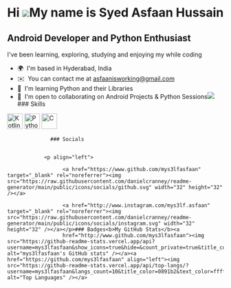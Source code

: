 Hi ![](https://user-images.githubusercontent.com/18350557/176309783-0785949b-9127-417c-8b55-ab5a4333674e.gif)My name is Syed Asfaan Hussain
===========================================================================================================================================

Android Developer and Python Enthusiast
---------------------------------------

I've been learning, exploring, studying and enjoying my while coding

*   🌍  I'm based in Hyderabad, India
*   ✉️  You can contact me at [asfaanisworking@gmail.com](mailto:asfaanisworking@gmail.com)
*   🧠  I'm learning Python and their Libraries
*   🤝  I'm open to collaborating on Android Projects & Python Sessions<a href="https://www.github.com/mys3lfasfaan" target="_blank" rel="noreferrer"><img
                  src="https://img.shields.io/github/followers/mys3lfasfaan?logo=github&style=for-the-badge&color=0891b2&labelColor=1c1917" /></a>### Skills 
<p align="left">
<a href="https://kotlinlang.org/" target="_blank" rel="noreferrer"><img src="https://raw.githubusercontent.com/danielcranney/readme-generator/main/public/icons/skills/kotlin-colored.svg" width="36" height="36" alt="Kotlin" /></a>
<a href="https://www.python.org/" target="_blank" rel="noreferrer"><img src="https://raw.githubusercontent.com/danielcranney/readme-generator/main/public/icons/skills/python-colored.svg" width="36" height="36" alt="Python" /></a>
<a href="https://docs.microsoft.com/en-us/cpp/?view=msvc-170" target="_blank" rel="noreferrer"><img src="https://raw.githubusercontent.com/danielcranney/readme-generator/main/public/icons/skills/c-colored.svg" width="36" height="36" alt="C" /></a>
</p>
                    
                  ### Socials
                  
                  
                <p align="left">
                          
                      <a href="https://www.github.com/mys3lfasfaan" target="_blank" rel="noreferrer"><img src="https://raw.githubusercontent.com/danielcranney/readme-generator/main/public/icons/socials/github.svg" width="32" height="32" /></a>
                          
                      <a href="http://www.instagram.com/mys3lf.asfaan" target="_blank" rel="noreferrer"><img src="https://raw.githubusercontent.com/danielcranney/readme-generator/main/public/icons/socials/instagram.svg" width="32" height="32" /></a></p>### Badges<b>My GitHub Stats</b><a
                      href="http://www.github.com/mys3lfasfaan"><img src="https://github-readme-stats.vercel.app/api?username=mys3lfasfaan&show_icons=true&hide=&count_private=true&title_color=0891b2&text_color=ffffff&icon_color=0891b2&bg_color=1c1917&hide_border=true&show_icons=true" alt="mys3lfasfaan's GitHub stats" /></a><a href="https://github.com/mys3lfasfaan" align="left"><img src="https://github-readme-stats.vercel.app/api/top-langs/?username=mys3lfasfaan&langs_count=10&title_color=0891b2&text_color=ffffff&icon_color=0891b2&bg_color=1c1917&hide_border=true&locale=en&custom_title=Top%20%Languages" alt="Top Languages" /></a>
<!---
mys3lfasfaan/mys3lfasfaan is a ✨ special ✨ repository because its `README.md` (this file) appears on your GitHub profile.
You can click the Preview link to take a look at your changes.
--->
